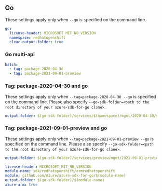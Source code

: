 ## Go

These settings apply only when `--go` is specified on the command line.

``` yaml $(go) && !$(track2)
go:
  license-header: MICROSOFT_MIT_NO_VERSION
  namespace: redhatopenshift
  clear-output-folder: true
```

### Go multi-api

``` yaml $(go) && !$(track2) && $(multiapi)
batch:
  - tag: package-2020-04-30
  - tag: package-2021-09-01-preview
```

### Tag: package-2020-04-30 and go

These settings apply only when `--tag=package-2020-04-30 --go` is specified on the command line.
Please also specify `--go-sdk-folder=<path to the root directory of your azure-sdk-for-go clone>`.

``` yaml $(tag) == 'package-2020-04-30' && $(go)
output-folder: $(go-sdk-folder)/services/$(namespace)/mgmt/2020-04-30/$(namespace)
```

### Tag: package-2021-09-01-preview and go

These settings apply only when `--tag=package-2021-09-01-preview --go` is specified on the command line.
Please also specify `--go-sdk-folder=<path to the root directory of your azure-sdk-for-go clone>`.

``` yaml $(tag) == 'package-2021-09-01-preview' && $(go)
output-folder: $(go-sdk-folder)/services/preview/mgmt/2021-09-01-preview/$(namespace)
```

```yaml $(go) && $(track2)
license-header: MICROSOFT_MIT_NO_VERSION
module-name: sdk/redhatopenshift/armredhatopenshift
module: github.com/Azure/azure-sdk-for-go/$(module-name)
output-folder: $(go-sdk-folder)/$(module-name)
azure-arm: true
```


